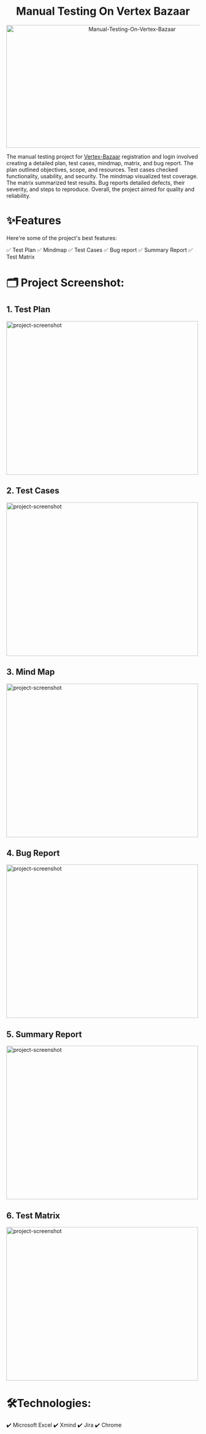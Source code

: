 
<h1 id="title" align="center">Manual Testing On Vertex Bazaar</h1>

<p align="center"><img src="https://socialify.git.ci/mazharulshameem/Manual-Testing-On-Vertex-Bazaar/image?font=Inter&issues=1&language=1&name=1&owner=1&pattern=Solid&stargazers=1&theme=Dark" alt="Manual-Testing-On-Vertex-Bazaar" width="640" height="320" /></p>

The manual testing project for [Vertex-Bazaar](https://vertexbazaar.com/)
 registration and login involved creating a detailed plan, test cases, mindmap, matrix, 
 and bug report. The plan outlined objectives, scope, and resources. Test cases checked 
 functionality, usability, and security. The mindmap visualized test coverage. The matrix summarized test results. Bug reports detailed defects, their severity, and steps to reproduce. Overall, the project aimed for quality and reliability.
  
  
# ✨Features
Here're some of the project's best features:

✅   Test Plan
✅   Mindmap
✅   Test Cases
✅   Bug report
✅   Summary Report
✅   Test Matrix

# 🗂️ Project Screenshot:

 ## 1. Test Plan
<img src="https://i.ibb.co/S6btJdg/TestPlan.png" alt="project-screenshot" width="500" height="400/">

 ## 2. Test Cases
<img src="https://i.ibb.co/JHP7pnP/Test-Cases.png" alt="project-screenshot" width="500" height="400/">

## 3. Mind Map
<img src="https://i.ibb.co/bWnCb73/Mind-Map.png" alt="project-screenshot" width="500" height="400/">

## 4. Bug Report
<img src="https://i.ibb.co/6DYcFYq/Bug-Report.png" alt="project-screenshot" width="500" height="400/">

## 5. Summary Report
<img src="https://i.ibb.co/6XFWMLt/Summary-Report.png" alt="project-screenshot" width="500" height="400/">

## 6. Test Matrix
<img src="https://i.ibb.co/C2Jnsw6/Test-Matrix.png" alt="project-screenshot" width="500" height="400/">
  
  
# 🛠️Technologies:

✔️   Microsoft Excel
✔️   Xmind
✔️   Jira
✔️   Chrome











